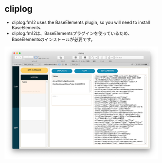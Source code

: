 # cliplog

- cliplog.fm12 uses the BaseElements plugin, so you will need to install BaseElements.
- cliplog.fm12は、BaseElementsプラグインを使っているため、BaseElementsのインストールが必要です。

![cliplog](./cliplog.png "cliplog")
